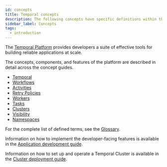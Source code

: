 ```yaml
---
id: concepts
title: Temporal concepts
description: The following concepts have specific definitions within the context of the Temporal Platform.
sidebar_label: Concepts
tags:
  - introduction
---
```


The [Temporal Platform](/temporal) provides developers a suite of effective tools for building reliable applications at scale.

The concepts, components, and features of the platform are described in detail across the concept guides.

- [Temporal](/temporal)
- [Workflows](/workflows)
- [Activities](/activities)
- [Retry Policies](/retry-policies)
- [Workers](/workers)
- [Tasks](/tasks)
- [Clusters](/clusters)
- [Visibility](/visibility)
- [Namespaces](/namespaces)

For the complete list of defined terms, see the [Glossary](/glossary).

Information on how to implement the developer-facing features is available in the [Application development guide](/dev-guide).

Information on how to set up and operate a Temporal Cluster is available in the [Cluster deployment guide](/cluster-deployment-guide).
